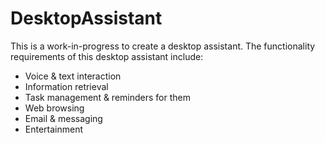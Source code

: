 # DesktopAssistant
This is a work-in-progress to create a desktop assistant. The functionality requirements of this desktop assistant include:

- Voice & text interaction
- Information retrieval
- Task management & reminders for them
- Web browsing
- Email & messaging
- Entertainment
